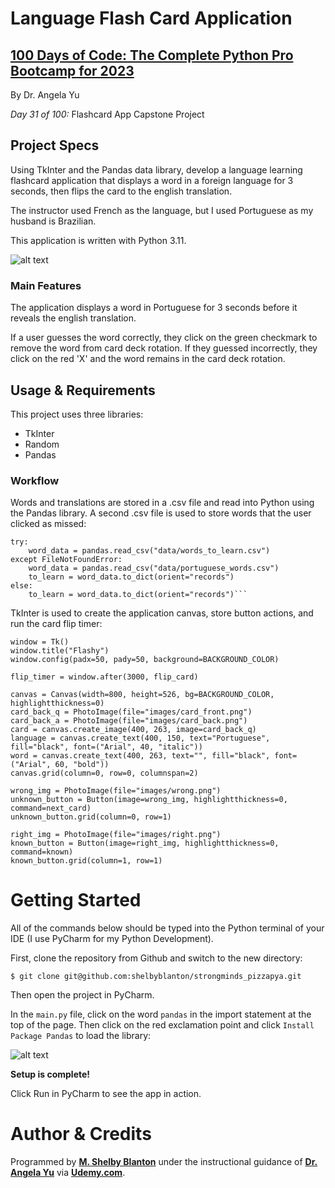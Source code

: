 # Language Flash Card Application

## **[100 Days of Code: The Complete Python Pro Bootcamp for 2023](https://www.udemy.com/course/100-days-of-code/)**

By Dr. Angela Yu

*Day 31 of 100:* Flashcard App Capstone Project

## Project Specs

Using TkInter and the Pandas data library, develop a language learning flashcard application that displays a word in a foreign language for 3 seconds, then flips the card to the english translation.

The instructor used French as the language, but I used Portuguese as my husband is Brazilian. 

This application is written with Python 3.11.

![alt text](https://github-readme.s3.us-west-1.amazonaws.com/FlashCardApp.png)

### Main Features
The application displays a word in Portuguese for 3 seconds before it reveals the english translation. 

If a user guesses the word correctly, they click on the green checkmark to remove the word from card deck rotation. If they guessed incorrectly, they click on the red 'X' and the word remains in the card deck rotation.  

## Usage & Requirements

This project uses three libraries:
- TkInter
- Random
- Pandas

### Workflow
Words and translations are stored in a .csv file and read into Python using the Pandas library. A second .csv file is used to store words that the user clicked as missed: 

```
try:
    word_data = pandas.read_csv("data/words_to_learn.csv")
except FileNotFoundError:
    word_data = pandas.read_csv("data/portuguese_words.csv")
    to_learn = word_data.to_dict(orient="records")
else:
    to_learn = word_data.to_dict(orient="records")```
```

TkInter is used to create the application canvas, store button actions, and run the card flip timer:

```angular2html
window = Tk()
window.title("Flashy")
window.config(padx=50, pady=50, background=BACKGROUND_COLOR)

flip_timer = window.after(3000, flip_card)

canvas = Canvas(width=800, height=526, bg=BACKGROUND_COLOR, highlightthickness=0)
card_back_q = PhotoImage(file="images/card_front.png")
card_back_a = PhotoImage(file="images/card_back.png")
card = canvas.create_image(400, 263, image=card_back_q)
language = canvas.create_text(400, 150, text="Portuguese", fill="black", font=("Arial", 40, "italic"))
word = canvas.create_text(400, 263, text="", fill="black", font=("Arial", 60, "bold"))
canvas.grid(column=0, row=0, columnspan=2)

wrong_img = PhotoImage(file="images/wrong.png")
unknown_button = Button(image=wrong_img, highlightthickness=0, command=next_card)
unknown_button.grid(column=0, row=1)

right_img = PhotoImage(file="images/right.png")
known_button = Button(image=right_img, highlightthickness=0, command=known)
known_button.grid(column=1, row=1)
```

# Getting Started

All of the commands below should be typed into the Python terminal of your IDE (I use PyCharm for my Python Development).

First, clone the repository from Github and switch to the new directory:

    $ git clone git@github.com:shelbyblanton/strongminds_pizzapya.git
    
Then open the project in PyCharm.
    
In the `main.py` file, click on the word `pandas` in the import statement at the top of the page. Then click on the red exclamation point and click `Install Package Pandas` to load the library:

![alt text](https://github-readme.s3.us-west-1.amazonaws.com/Install-Pandas.png)

**Setup is complete!** 

Click Run in PyCharm to see the app in action.


# Author & Credits

Programmed by **[M. Shelby Blanton](https://www.linkedin.com/in/shelbyblanton/)** under the instructional guidance of **[Dr. Angela Yu](https://www.udemy.com/user/4b4368a3-b5c8-4529-aa65-2056ec31f37e/)** via **[Udemy.com](udemy.com)**.
